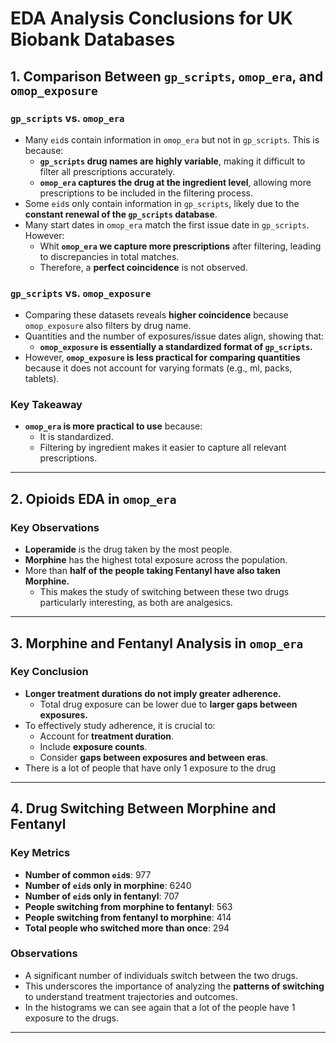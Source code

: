 # EDA Analysis Conclusions for UK Biobank Databases

## 1. Comparison Between `gp_scripts`, `omop_era`, and `omop_exposure`

### `gp_scripts` vs. `omop_era`
- Many `eid`s contain information in `omop_era` but not in `gp_scripts`. This is because:
  - **`gp_scripts` drug names are highly variable**, making it difficult to filter all prescriptions accurately.
  - **`omop_era` captures the drug at the ingredient level**, allowing more prescriptions to be included in the filtering process.
- Some `eid`s only contain information in `gp_scripts`, likely due to the **constant renewal of the `gp_scripts` database**.
- Many start dates in `omop_era` match the first issue date in `gp_scripts`. However:
  - Whit **`omop_era` we capture more prescriptions** after filtering, leading to discrepancies in total matches.
  - Therefore, a **perfect coincidence** is not observed.

### `gp_scripts` vs. `omop_exposure`
- Comparing these datasets reveals **higher coincidence** because `omop_exposure` also filters by drug name.
- Quantities and the number of exposures/issue dates align, showing that:
  - **`omop_exposure` is essentially a standardized format of `gp_scripts`.**
- However, **`omop_exposure` is less practical for comparing quantities** because it does not account for varying formats (e.g., ml, packs, tablets).

### Key Takeaway
- **`omop_era` is more practical to use** because:
  - It is standardized.
  - Filtering by ingredient makes it easier to capture all relevant prescriptions.

---

## 2. Opioids EDA  in `omop_era`

### Key Observations
- **Loperamide** is the drug taken by the most people.
- **Morphine** has the highest total exposure across the population.
- More than **half of the people taking Fentanyl have also taken Morphine.**
  - This makes the study of switching between these two drugs particularly interesting, as both are analgesics.

---

## 3. Morphine and Fentanyl Analysis in `omop_era`

### Key Conclusion
- **Longer treatment durations do not imply greater adherence.**
  - Total drug exposure can be lower due to **larger gaps between exposures.**
- To effectively study adherence, it is crucial to:
  - Account for **treatment duration**.
  - Include **exposure counts**.
  - Consider **gaps between exposures and between eras**.
- There is a lot of people that have only 1 exposure to the drug

---

## 4. Drug Switching Between Morphine and Fentanyl

### Key Metrics
- **Number of common `eid`s**: 977
- **Number of `eid`s only in morphine**: 6240
- **Number of `eid`s only in fentanyl**: 707
- **People switching from morphine to fentanyl**: 563
- **People switching from fentanyl to morphine**: 414
- **Total people who switched more than once**: 294

### Observations
- A significant number of individuals switch between the two drugs.
- This underscores the importance of analyzing the **patterns of switching** to understand treatment trajectories and outcomes.
- In the histograms we can see again that a lot of the people have 1 exposure to the drugs.
---

